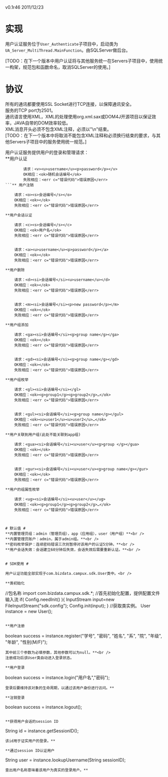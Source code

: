 v0.1r46  2011/12/23

# 实现 #
用户认证服务位于`User_Authenticate`子项目中，启动类为`UA_Server_MultiThread.MainFunction`。由SQLServer做后台。

[TODO：在下一个版本中用户认证将与其他服务统一在Servers子项目中，使用统一构架，规范包和函数命名，取消SQLServer的使用。]

# 协议 #

所有的通讯都要使用SSL Socket进行TCP连接，以保障通讯安全。<br />
服务的TCP port为2501。<br />
通讯语言使用XML，XML的处理使用org.xml.sax或DOM4J开源项目以保证效率，JAVA自带的DOM效率较低。<br />
XML消息开头必须不包含XML注释，必须以"\n"结束。<br />
[TODO：在下一个版本中将取消不能包含XML注释和必须换行结束的要求，与其他Servers子项目中的服务使用统一规范。]

用户认证服务提供用户的登录和管理请求：<br />
**用户认证
```
		请求：<v><u>username</u><p>password</p></v>
		OK相应：<ok>随机会话编号</ok>
		失败相应：<err c="错误代码">错误原因</err>
```** 用户注销
```
		请求：<o><s>会话编号</s></o>
		OK相应：<ok></ok>
		失败相应：<err c="错误代码">错误原因</err>
```
**用户会话认证
```
		请求：<c><s>会话编号</s></c>
		OK相应：<ok>用户名</ok>
		失败相应：<err c="错误代码">错误原因</err>
```** 用户添加
```
		请求：<a><u>username</u><p>password</p></a>
		OK相应：<ok></ok>
		失败相应：<err c="错误代码">错误原因</err>
```
**用户删除
```
		请求：<d><si>会话编号</si><u>username</u></d>
		OK相应：<ok></ok>
		失败相应：<err c="错误代码">错误原因</err>
```** 用户密码修改
```
		请求：<m><si>会话编号</si><p>new password</p></m>
		OK相应：<ok></ok>
		失败相应：<err c="错误代码">错误原因</err>
```
**用户组添加
```
		请求：<ga><si>会话编号</si><g>group name</g></ga>
		OK相应：<ok></ok>
		失败相应：<err c="错误代码">错误原因</err>
```** 用户组删除
```
		请求：<gd><si>会话编号</si><g>group name</g></gd>
		OK相应：<ok></ok>
		失败相应：<err c="错误代码">错误原因</err>
```
**用户组枚举
```
		请求：<gl><si>会话编号</si></gl>
		OK相应：<ok><g>group1</g><g>group2</g>…</ok>
		失败相应：<err c="错误代码">错误原因</err>
```** 用户组中的用户枚举
```
		请求：<gul><si>会话编号</si><g>group name</g></gul>
		OK相应：<ok><u>user1</u><u>user2</u>…</ok>
		失败相应：<err c="错误代码">错误原因</err>
```
**用户关联到用户组(此处不能关联到app组)
```
		请求：<gua><si>会话编号</si><u>user</u><g>group </g></gua>
		OK相应：<ok></ok>
		失败相应：<err c="错误代码">错误原因</err>
```** 用户取消用户组关联(此处不能与app组取消关联)
```
		请求：<gur><si>会话编号</si><u>user</u><g>group name</g></gur>
		OK相应：<ok></ok>
		失败相应：<err c="错误代码">错误原因</err>
```
**用户的组属性枚举
```
		请求：<ug><si>会话编号</si><u>user</u></ug>
		OK相应：<ok><g>group1</g><g>group2</g>…</ok>
		失败相应：<err c="错误代码">错误原因</err>
```**


# 默认值 #
**内置管理员组：admin（管理员组），app（应用组），user（用户组）**<br />
**内置管理员账户：admin，属于admin组。**<br />
**密码枚举保护：连续密码错误三次则暂停对该用户的认证5分钟。**<br />
**用户会话失效：会话建立60分钟后失效，会话失效后需要重新认证。**<br />


# SDK使用 #

用户认证功能全部实现于com.bizdata.campux.sdk.User类中。<br />

**类初始化
```
//包名称
import com.bizdata.campux.sdk.*;
//首先初始化配置，提供配置文件输入流
if( Config.needInit() ){
    InputStream input=new FileInputStream("sdk.config");
    Config.init(input);
}
//获取类实例。
User instance = new User();
```**

**用户注册
```
boolean success = instance.register("学号", "密码", "姓名", "系", "院", "年级", "年龄", "性别(M/F)");
```
其中前三个参数为必填参数，其他参数可以为null。**<br />
注册成功后该User类自动进入登录状态。

**用户登录
```
boolean success = instance.login("用户名","密码");
```
登录后要维持该对象的生命周期，以通过该用户身份进行访问。**

**注销登录
```
boolean success = instance.logout();
```**

**获得用户会话的session ID
```
String id = instance.getSessionID();
```
该id用于证实用户的登录。**

**通过session ID认证用户
```
String user = instance.lookupUsername(String sessionID);
```
查出用户名称意味着该用户为真实的登录用户。**

